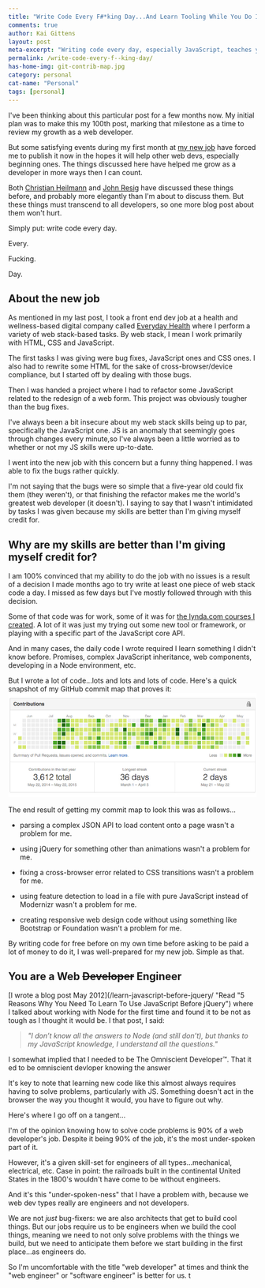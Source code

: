 ```yaml
---
title: "Write Code Every F#*king Day...And Learn Tooling While You Do It!"
comments: true
author: Kai Gittens
layout: post
meta-excerpt: "Writing code every day, especially JavaScript, teaches you to solve problems: the KEY skill-set needed to be a web developer."
permalink: /write-code-every-f--king-day/
has-home-img: git-contrib-map.jpg
category: personal
cat-name: "Personal"
tags: [personal]
---
```

I've been thinking about this particular post for a few months now. My initial plan was to make this my 100th post, marking that milestone as a time to review my growth as a web developer.

But some satisfying events during my first month at [my new job](/revlon/ "Read about kaidez leaving Revlon") have forced me to publish it now in the hopes it will help other web devs, especially beginning ones. The things discussed here have helped me grow as a developer in more ways then I can count.

Both [Christian Heilmann](http://christianheilmann.com/2013/05/10/justcode/ "Read '#JUSTCODE' by Christian Heilmann") and [John Resig](http://ejohn.org/blog/write-code-every-day/ "Read 'Write Code Every Day' by John Resig") have discussed these things before, and probably more elegantly than I'm about to discuss them. But these things must transcend to all developers, so one more blog post about them won't hurt.

Simply put: write code every day.

Every.

Fucking.

Day.

## About the new job
As mentioned in my last post, I took a front end dev job at a health and wellness-based digital company called [Everyday Health](http://www.everydayhealth.com/ "Visit Everyday Health") where I perform a variety of web stack-based tasks. By web stack, I mean I work primarily with HTML, CSS and JavaScript.

The first tasks I was giving were bug fixes, JavaScript ones and CSS ones. I also had to rewrite some HTML for the sake of cross-browser/device compliance, but I started off by dealing with those bugs. 

Then I was handed a project where I had to refactor some JavaScript related to the redesign of a web form. This project was obviously tougher than the bug fixes.

I've always been a bit insecure about my web stack skills being up to par, specifically the JavaScript one. JS is an anomaly that seemingly goes through changes every minute,so I've always been a little worried as to whether or not my JS skills were up-to-date.

I went into the new job with this concern but a funny thing happened. I was able to fix the bugs rather quickly.

I'm not saying that the bugs were so simple that a five-year old could fix them (they weren't), or that finishing the refactor makes me the world's greatest web developer (it doesn't). I saying to say that I wasn't intimidated by tasks I was given because my skills are better than I'm giving myself credit for.

## Why are my skills are better than I'm giving myself credit for?

I am 100% convinced that my ability to do the job with no issues is a result of a decision I made months ago to try write at least one piece of web stack code a day. I missed as few days but I've mostly followed through with this decision.

Some of that code was for work, some of it was for [the lynda.com courses I created](/lynda-kaidez/ "Read about the lynda.com courses I created"). A lot of it was just my trying out some new tool or framework, or playing with a specific part of the JavaScript core API.

And in many cases, the daily code I wrote required I learn something I didn't know before. Promises, complex JavaScript inheritance, web components, developing in a Node environment, etc.

But I wrote a lot of code...lots and lots and lots of code. Here's a quick snapshot of my GitHub commit map that proves it:
<img src="/img/git-contrib-map.jpg" class="imgBorderMaxWidth" alt="kaidez GitHub Contribution Map" />

The end result of getting my commit map to look this was as follows...

* parsing a complex JSON API to load content onto a page wasn't a problem for me.

* using jQuery for something other than animations wasn't a problem for me.

* fixing a cross-browser error related to CSS transitions wasn't a problem for me.

* using feature detection to load in a file with pure JavaScript instead of Modernizr wasn't a problem for me.

* creating responsive web design code without using something like Bootstrap or Foundation wasn't a problem for me.

By writing code for free before on my own time before asking to be paid a lot of money to do it, I was well-prepared for my new job. Simple as that. 

## You are a Web ~~Developer~~ Engineer

[I wrote a blog post May 2012](/learn-javascript-before-jquery/ "Read "5 Reasons Why You Need To Learn To Use JavaScript Before jQuery") where I talked about working with Node for the first time and found it to be not as tough as I thought it would be. I that post, I said:

> _"I don’t know all the answers to Node (and still don’t), but thanks to my JavaScript knowledge, I understand all the questions."_

I somewhat implied that I needed to be The Omniscient Developer&trade;. That it ed to be omniscient devloper knowing the answer

It's key to note that learning new code like this almost always requires having to solve problems, particularly with JS. Something doesn't act in the browser the way you thought it would, you have to figure out why.

Here's where I go off on a tangent...



I'm of the opinion knowing how to solve code problems is 90% of a web developer's job. Despite it being 90% of the job, it's the most under-spoken part of it.

However, it's a given skill-set for engineers of all types...mechanical, electrical, etc. Case in point: the railroads built in the continental United States in the 1800's wouldn't have come to be without engineers.








And it's this "under-spoken-ness" that I have a problem with, because we web dev types really are engineers and not developers.

We are not _just_ bug-fixers: we are also architects that get to build cool things. But our jobs require us to be engineers when we build the cool things, meaning we need to not only solve problems with the things we build, but we need to anticipate them before we start building in the first place...as engineers do.

So I'm uncomfortable with the title "web developer" at times and think the "web engineer" or "software engineer" is better for us. t
